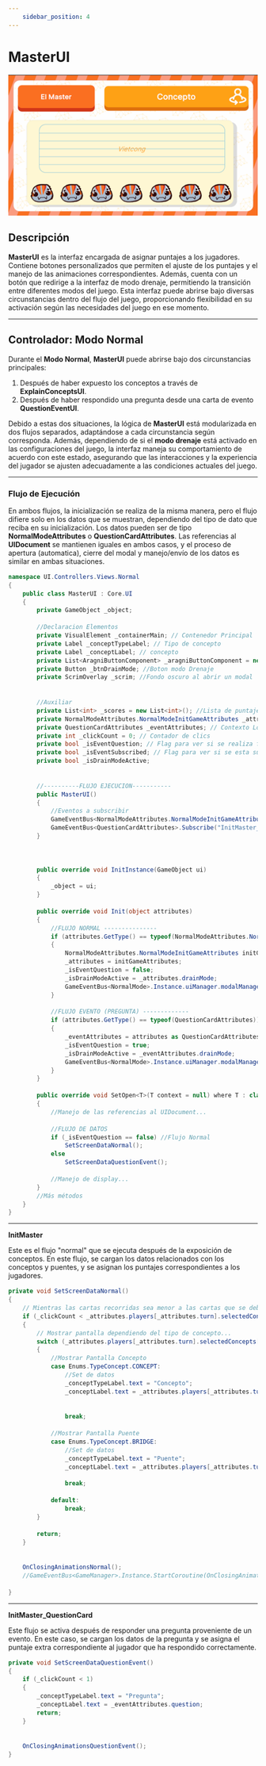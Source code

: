 ```yaml
---
    sidebar_position: 4
---
```


# MasterUI

![Ejemplo ](../../../../../static/juego-img/interfaz/interfaces/game/MasterUI.png)

## Descripción

**MasterUI** es la interfaz encargada de asignar puntajes a los jugadores. Contiene botones personalizados que permiten el ajuste de los puntajes y el manejo de las animaciones correspondientes. Además, cuenta con un botón que redirige a la interfaz de modo drenaje, permitiendo la transición entre diferentes modos del juego. Esta interfaz puede abrirse bajo diversas circunstancias dentro del flujo del juego, proporcionando flexibilidad en su activación según las necesidades del juego en ese momento.


---

## Controlador: Modo Normal

Durante el **Modo Normal**, **MasterUI** puede abrirse bajo dos circunstancias principales: 
1. Después de haber expuesto los conceptos a través de **ExplainConceptsUI**.
2. Después de haber respondido una pregunta desde una carta de evento **QuestionEventUI**.

Debido a estas dos situaciones, la lógica de **MasterUI** está modularizada en dos flujos separados, adaptándose a cada circunstancia según corresponda. Además, dependiendo de si el **modo drenaje** está activado en las configuraciones del juego, la interfaz maneja su comportamiento de acuerdo con este estado, asegurando que las interacciones y la experiencia del jugador se ajusten adecuadamente a las condiciones actuales del juego.

---

### Flujo de Ejecución

En ambos flujos, la inicialización se realiza de la misma manera, pero el flujo difiere solo en los datos que se muestran, dependiendo del tipo de dato que reciba en su inicialización. Los datos pueden ser de tipo **NormalModeAttributes** o **QuestionCardAttributes**. Las referencias al **UIDocument** se mantienen iguales en ambos casos, y el proceso de apertura (automatica), cierre del modal y manejo/envío de los datos es similar en ambas situaciones.

```csharp
namespace UI.Controllers.Views.Normal
{
    public class MasterUI : Core.UI
    {
        private GameObject _object;

        //Declaracion Elementos
        private VisualElement _containerMain; // Contenedor Principal
        private Label _conceptTypeLabel; // Tipo de concepto  
        private Label _conceptLabel; // concepto
        private List<AragniButtonComponent> _aragniButtonComponent = new List<AragniButtonComponent>(); //Listado de botones
        private Button _btnDrainMode; //Boton modo Drenaje
        private ScrimOverlay _scrim; //Fondo oscuro al abrir un modal


        //Auxiliar
        private List<int> _scores = new List<int>(); //Lista de puntajes dados
        private NormalModeAttributes.NormalModeInitGameAttributes _attributes; // Contexto Local
        private QuestionCardAttributes _eventAttributes; // Contexto Local
        private int _clickCount = 0; // Contador de clics
        private bool _isEventQuestion; // Flag para ver si se realiza flujo normal o flujo de evento
        private bool _isEventSubscribed; // Flag para ver si se esta subscrito a evento (Cerrar modal)
        private bool _isDrainModeActive;


        //----------FLUJO EJECUCION-----------
        public MasterUI()
        {
            //Eventos a subscribir
            GameEventBus<NormalModeAttributes.NormalModeInitGameAttributes>.Subscribe("InitMaster", Init);
            GameEventBus<QuestionCardAttributes>.Subscribe("InitMaster_QuestionCard", Init);
        }

        

        public override void InitInstance(GameObject ui)
        {
            _object = ui;
        }

        public override void Init(object attributes)
        {
            //FLUJO NORMAL ---------------
            if (attributes.GetType() == typeof(NormalModeAttributes.NormalModeInitGameAttributes))
            {
                NormalModeAttributes.NormalModeInitGameAttributes initGameAttributes = attributes as NormalModeAttributes.NormalModeInitGameAttributes;
                _attributes = initGameAttributes;
                _isEventQuestion = false;
                _isDrainModeActive = _attributes.drainMode;
                GameEventBus<NormalMode>.Instance.uiManager.modalManager.OpenModal<string>(typeof(MasterUI)); // Apertura Automatica
            }

            //FLUJO EVENTO (PREGUNTA) -------------
            if (attributes.GetType() == typeof(QuestionCardAttributes))
            {
                _eventAttributes = attributes as QuestionCardAttributes;
                _isEventQuestion = true;
                _isDrainModeActive = _eventAttributes.drainMode;
                GameEventBus<NormalMode>.Instance.uiManager.modalManager.OpenModal<string>(typeof(MasterUI)); // Apertura Automatica
            }
        }

        public override void SetOpen<T>(T context = null) where T : class
        {
            //Manejo de las referencias al UIDocument...

            //FLUJO DE DATOS
            if (_isEventQuestion == false) //Flujo Normal
                SetScreenDataNormal();
            else
                SetScreenDataQuestionEvent();

            //Manejo de display...
        }
        //Más métodos
    }
}
```

---

**InitMaster**

Este es el flujo "normal" que se ejecuta después de la exposición de conceptos. En este flujo, se cargan los datos relacionados con los conceptos y puentes, y se asignan los puntajes correspondientes a los jugadores.

```csharp
private void SetScreenDataNormal()
{
    // Mientras las cartas recorridas sea menor a las cartas que se deben presentar
    if (_clickCount < _attributes.players[_attributes.turn].selectedConcepts.Count)
    {
        // Mostrar pantalla dependiendo del tipo de concepto...
        switch (_attributes.players[_attributes.turn].selectedConcepts[_clickCount].typeConcept)
        {
            //Mostrar Pantalla Concepto
            case Enums.TypeConcept.CONCEPT:
                //Set de datos
                _conceptTypeLabel.text = "Concepto";
                _conceptLabel.text = _attributes.players[_attributes.turn].selectedConcepts[_clickCount].name;

                
                break;

            //Mostrar Pantalla Puente
            case Enums.TypeConcept.BRIDGE:
                //Set de datos
                _conceptTypeLabel.text = "Puente";
                _conceptLabel.text = _attributes.players[_attributes.turn].selectedConcepts[_clickCount].name;

                break;

            default:
                break;
        }

        return;
    }


    OnClosingAnimationsNormal();
    //GameEventBus<GameManager>.Instance.StartCoroutine(OnClosingAnimations());

}
```

---

**InitMaster_QuestionCard**

Este flujo se activa después de responder una pregunta proveniente de un evento. En este caso, se cargan los datos de la pregunta y se asigna el puntaje extra correspondiente al jugador que ha respondido correctamente.

```csharp
private void SetScreenDataQuestionEvent()
{
    if (_clickCount < 1)
    {
        _conceptTypeLabel.text = "Pregunta";
        _conceptLabel.text = _eventAttributes.question;
        return;
    }


    OnClosingAnimationsQuestionEvent();
}
```